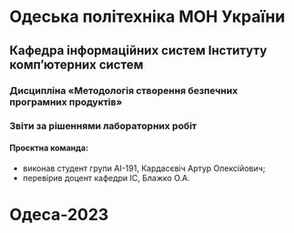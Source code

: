 # Одеська політехніка МОН України
## Кафедра інформаційних систем Інституту комп’ютерних систем
### Дисципліна «Методологія створення безпечних програмних продуктів»
### Звіти за рішеннями лабораторних робіт
#### Проєктна команда:
- виконав студент групи АІ-191, Кардасєвіч Артур Олексійович;
- перевірив доцент кафедри ІС, Блажко О.А.
# Одеса-2023
